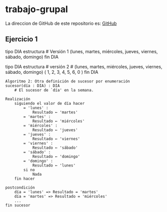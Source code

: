 # trabajo-grupal

La direccion de GitHub de este repositorio es: [GitHub](https://github.com/joseluis031/trabajo-grupal.git)

## Ejercicio 1

tipo DIA estructura
    # Versión 1
    (lunes, martes, miércoles, jueves, viernes, sábado, domingo)
fin DIA

tipo DIA estructura
    # versión 2
    # (lunes, martes, miércoles, jueves, viernes, sábado, domingo)
      (  1,     2,      3,       4,      5,        6,      0    )
fin DIA

```
Algoritmo 2: Otra definición de sucesor por enumeración
sucesor(día : DIA) : DIA
    # El sucesor de `día' en la semana.

Realización
    siguiendo el valor de día hacer
        = 'lunes' :
            Resultado ← 'martes'
        = 'martes' :
            Resultado ← 'miércoles'
        = 'miércoles' :
            Resultado ← 'jueves'
        = 'jueves' :
            Resultado ← 'viernes'
        = 'viernes' :
            Resultado ← 'sábado'
        = 'sábado' :
            Resultado ← 'domingo'
        = 'domingo' :
            Resultado ← 'lunes'
        si no
            Nada
    fin hacer
    
postcondición
    día = 'lunes' => Resultado = 'martes'
    día = 'martes' => Resultado = 'miércoles'
    ...
fin sucesor

